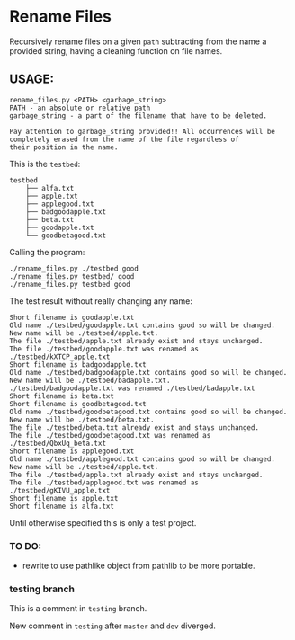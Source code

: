 # Rename Files

Recursively rename files on a given `path` subtracting from the name a provided string, having a cleaning function on file names.

## USAGE:
	rename_files.py <PATH> <garbage_string>
    PATH - an absolute or relative path
    garbage_string - a part of the filename that have to be deleted.
    
    Pay attention to garbage_string provided!! All occurrences will be
    completely erased from the name of the file regardless of
    their position in the name.

This is the `testbed`:

    testbed
        ├── alfa.txt
        ├── apple.txt
        ├── applegood.txt
        ├── badgoodapple.txt
        ├── beta.txt
        ├── goodapple.txt
        └── goodbetagood.txt

Calling the program:

    ./rename_files.py ./testbed good
    ./rename_files.py testbed/ good
    ./rename_files.py testbed good

The test result without really changing any name:

    Short filename is goodapple.txt
    Old name ./testbed/goodapple.txt contains good so will be changed.
    New name will be ./testbed/apple.txt.
    The file ./testbed/apple.txt already exist and stays unchanged.
    The file ./testbed/goodapple.txt was renamed as ./testbed/kXTCP_apple.txt
    Short filename is badgoodapple.txt
    Old name ./testbed/badgoodapple.txt contains good so will be changed.
    New name will be ./testbed/badapple.txt.
    ./testbed/badgoodapple.txt was renamed ./testbed/badapple.txt
    Short filename is beta.txt
    Short filename is goodbetagood.txt
    Old name ./testbed/goodbetagood.txt contains good so will be changed.
    New name will be ./testbed/beta.txt.
    The file ./testbed/beta.txt already exist and stays unchanged.
    The file ./testbed/goodbetagood.txt was renamed as ./testbed/QbxUq_beta.txt
    Short filename is applegood.txt
    Old name ./testbed/applegood.txt contains good so will be changed.
    New name will be ./testbed/apple.txt.
    The file ./testbed/apple.txt already exist and stays unchanged.
    The file ./testbed/applegood.txt was renamed as ./testbed/gKIVU_apple.txt
    Short filename is apple.txt
    Short filename is alfa.txt

Until otherwise specified this is only a test project.
 
### TO DO:
- rewrite to use pathlike object from pathlib to be more portable.

### testing branch
This is a comment in `testing` branch.

New comment in `testing` after `master` and `dev` diverged.